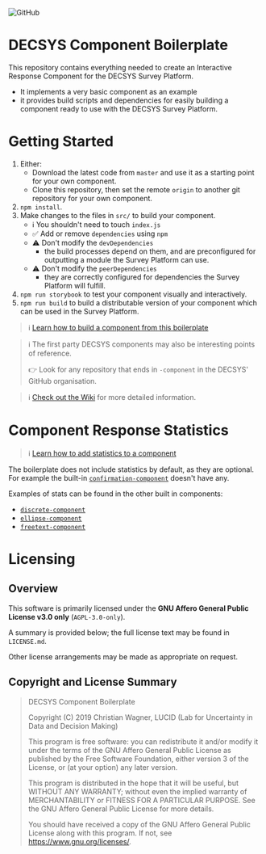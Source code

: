 ![GitHub](https://img.shields.io/github/license/decsys/component-boilerplate.svg)

# DECSYS Component Boilerplate

This repository contains everything needed to create an Interactive Response Component for the DECSYS Survey Platform.

- It implements a very basic component as an example
- it provides build scripts and dependencies for  easily building a component ready to use with the DECSYS Survey Platform.

# Getting Started

1. Either:
    - Download the latest code from `master` and use it as a starting point for your own component.
    - Clone this repository, then set the remote `origin` to another git repository for your own component.
1. `npm install`.
1. Make changes to the files in `src/` to build your component.
    - ℹ You shouldn't need to touch `index.js`
    - ✅ Add or remove `dependencies` using `npm`
    - ⚠ Don't modify the `devDependencies` 
        - the build processes depend on them, and are preconfigured for outputting a module the Survey Platform can use.
    - ⚠ Don't modify the `peerDependencies`
        - they are correctly configured for dependencies the Survey Platform will fulfill.
1. `npm run storybook` to test your component visually and interactively.
1. `npm run build` to build a distributable version of your component which can be used in the Survey Platform.

>  ℹ [Learn how to build a component from this boilerplate](https://github.com/decsys/component-boilerplate/wiki/Making-a-DECSYS-Response-Component)

> ℹ The first party DECSYS components may also be interesting points of reference.
> 
> 👉 Look for any repository that ends in `-component` in the DECSYS' GitHub organisation.

> ℹ [Check out the Wiki](https://github.com/decsys/component-boilerplate/wiki) for more detailed information.

# Component Response Statistics

> ℹ [Learn how to add statistics to a component](https://github.com/decsys/component-boilerplate/wiki/Component-Statistics)

The boilerplate does not include statistics by default, as they are optional. For example the built-in [`confirmation-component`](https://github.com/decsys/confirmation-component) doesn't have any.

Examples of stats can be found in the other built in components:
- [`discrete-component`](https://github.com/decsys/discrete-component)
- [`ellipse-component`](https://github.com/decsys/ellipse-component)
- [`freetext-component`](https://github.com/decsys/freetext-component)


# Licensing

## Overview

This software is primarily licensed under the **GNU Affero General Public License v3.0 only** (`AGPL-3.0-only`).

A summary is provided below; the full license text may be found in `LICENSE.md`.

Other license arrangements may be made as appropriate on request.

## Copyright and License Summary

> DECSYS Component Boilerplate
>
> Copyright (C) 2019 Christian Wagner, LUCID (Lab for Uncertainty in Data and Decision Making)
>
> This program is free software: you can redistribute it and/or modify
> it under the terms of the GNU Affero General Public License as published
> by the Free Software Foundation, either version 3 of the License, or
> (at your option) any later version.
>
> This program is distributed in the hope that it will be useful,
> but WITHOUT ANY WARRANTY; without even the implied warranty of
> MERCHANTABILITY or FITNESS FOR A PARTICULAR PURPOSE. See the
> GNU Affero General Public License for more details.
>
> You should have received a copy of the GNU Affero General Public License
> along with this program. If not, see <https://www.gnu.org/licenses/>.
